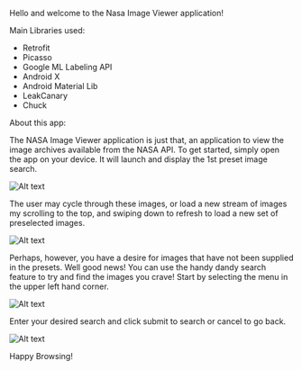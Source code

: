 Hello and welcome to the Nasa Image Viewer application!

Main Libraries used:

* Retrofit
* Picasso
* Google ML Labeling API
* Android X
* Android Material Lib
* LeakCanary
* Chuck

About this app:

The NASA Image Viewer application is just that, an application to view the image archives available from the NASA API. To get started,
simply open the app on your device. It will launch and display the 1st preset image search.

![Alt text](/screenshots/SS1.png?raw=true "Opening Screen")

The user may cycle through these images, or load a new stream of images my scrolling to the top, and swiping down to refresh to load a new set of
preselected images.

![Alt text](/screenshots/SS2.png?raw=true "Opening Screen")

Perhaps, however, you have a desire for images that have not been supplied in the presets. Well good news! You can use the handy dandy search feature
to try and find the images you crave! Start by selecting the menu in the upper left hand corner.

![Alt text](/screenshots/SS3.png?raw=true "Opening Screen")

Enter your desired search and click submit to search or cancel to go back.

![Alt text](/screenshots/SS4.png?raw=true "Opening Screen")


Happy Browsing!

